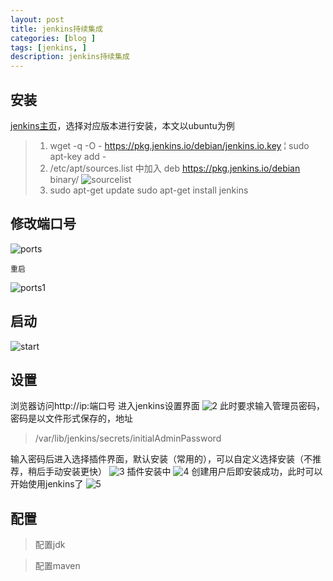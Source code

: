 ```yaml
---
layout: post
title: jenkins持续集成
categories: [blog ]
tags: [jenkins, ]
description: jenkins持续集成
---
```


## 安装
[jenkins主页][b9b9b210]，选择对应版本进行安装，本文以ubuntu为例

  >1.  wget -q -O - https://pkg.jenkins.io/debian/jenkins.io.key &#166; sudo apt-key add -
  >2.  /etc/apt/sources.list 中加入  deb https://pkg.jenkins.io/debian binary/
      ![sourcelist]({{site.url}}/images/2016/11/jenkins/1.jpg)
  >3. sudo apt-get update
      sudo apt-get install jenkins

  [b9b9b210]: https://jenkins.io/index.html "jenkins主页"

## 修改端口号

  ![ports]({{site.url}}/images/2016/11/jenkins/ports.jpg)

    重启
  ![ports1]({{site.url}}/images/2016/11/jenkins/ports1.jpg)

## 启动
![start]({{site.url}}/images/2016/11/jenkins/start.jpg)

## 设置
  浏览器访问http://ip:端口号 进入jenkins设置界面
  ![2]({{site.url}}/images/2016/11/jenkins/2.jpg)
  此时要求输入管理员密码，密码是以文件形式保存的，地址

  > /var/lib/jenkins/secrets/initialAdminPassword

  输入密码后进入选择插件界面，默认安装（常用的），可以自定义选择安装（不推荐，稍后手动安装更快）
  ![3]({{site.url}}/images/2016/11/jenkins/3.jpg)
  插件安装中
  ![4]({{site.url}}/images/2016/11/jenkins/4.jpg)
  创建用户后即安装成功，此时可以开始使用jenkins了
  ![5]({{site.url}}/images/2016/11/jenkins/5.jpg)

## 配置
   
   >配置jdk
   
   >配置maven


  [f71812a6]: http://updates.jenkins-ci.org/download/plugins "插件地址"


  [5b0bc3bb]: https://jenkins.io/index.html "jenkins下载地址"
